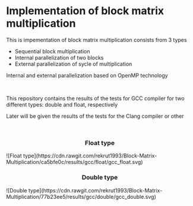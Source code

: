  <h1>Implementation of block matrix multiplication</h1>
 

<p> This is impementation of block matrix multiplication consists from 3 types</p>

<ul>
 <li>Sequential block multiplication</li>
 <li>Internal parallelization of two blocks</li>
 <li>External parallelization of sycle of multiplication</li>
</ul>

<p>Internal and external parallelization based on OpenMP technology</p> 
<br>

<p> This repository contains the results of the tests for GCC compiler for two different types: double and float, respectively</p>
<p> Later will be given the results of the tests for the Clang compiler or other</p>

<br>
<h3 align="center">Float type</h3>
![Float type](https://cdn.rawgit.com/rekrut1993/Block-Matrix-Multiplication/ca5bfe0c/results/gcc/float/gcc_float.svg) 

<h3 align="center">Double type</h3>
![Double type](https://cdn.rawgit.com/rekrut1993/Block-Matrix-Multiplication/77b23ee5/results/gcc/double/gcc_double.svg) 
